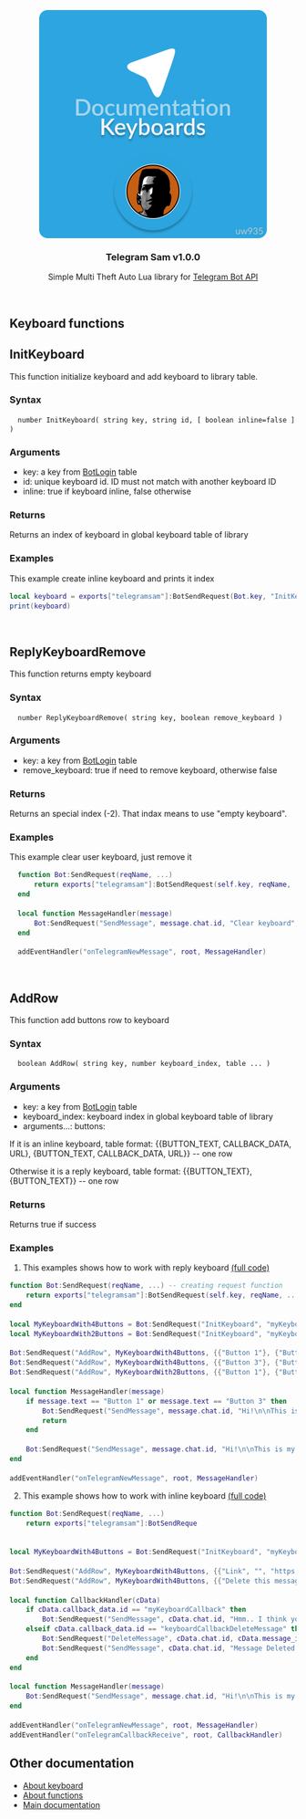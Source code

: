 <p align="center">
  <img align="center" src="../imgs/docs_keyboards.png">
  <h3 align="center">Telegram Sam v1.0.0</h3>
  <p align="center">Simple Multi Theft Auto Lua library for <a href="https://core.telegram.org/bots/api">Telegram Bot API</a><p>
</p>

<br>

## Keyboard functions
## InitKeyboard
This function initialize keyboard and add keyboard to library table.  
### Syntax
```
  number InitKeyboard( string key, string id, [ boolean inline=false ] )
```
### Arguments
+ key: a key from [BotLogin](https://github.com/uw935/mta-telegram-sam/blob/master/docs/docs_main.md#botlogin)</a> table
+ id: unique keyboard id. ID must not match with another keyboard ID
+ inline: true if keyboard inline, false otherwise
### Returns
Returns an index of keyboard in global keyboard table of library
### Examples
This example create inline keyboard and prints it index
```Lua
local keyboard = exports["telegramsam"]:BotSendRequest(Bot.key, "InitKeyboard", "mykeyboard", true)
print(keyboard)
```

<br>

## ReplyKeyboardRemove
This function returns empty keyboard
### Syntax
```
  number ReplyKeyboardRemove( string key, boolean remove_keyboard ) 
```
### Arguments 
+ key: a key from [BotLogin](https://github.com/uw935/mta-telegram-sam/blob/master/docs/docs_main.md#botlogin)</a> table
+ remove_keyboard: true if need to remove keyboard, otherwise false
### Returns 
Returns an special index (-2). That indax means to use "empty keyboard".
### Examples
This example clear user keyboard, just remove it 
```Lua
  function Bot:SendRequest(reqName, ...) 
      return exports["telegramsam"]:BotSendRequest(self.key, reqName, ...)
  end
  
  local function MessageHandler(message)
      Bot:SendRequest("SendMessage", message.chat.id, "Clear keyboard", Bot:SendRequest("ReplyKeyboardRemove", true), true, message.message_id)
  end
  
  addEventHandler("onTelegramNewMessage", root, MessageHandler)
```

<br>

## AddRow
This function add buttons row to keyboard
### Syntax
```
  boolean AddRow( string key, number keyboard_index, table ... )
```
### Arguments
+ key: a key from [BotLogin](https://github.com/uw935/mta-telegram-sam/blob/master/docs/docs_main.md#botlogin)</a> table
+ keyboard_index: keyboard index in global keyboard table of library
+ arguments...: buttons:

If it is an inline keyboard, table format: 
  {{BUTTON_TEXT, CALLBACK_DATA, URL}, {BUTTON_TEXT, CALLBACK_DATA, URL}} -- one row 
  
Otherwise it is a reply keyboard, table format:
  {{BUTTON_TEXT}, {BUTTON_TEXT}} -- one row
### Returns
Returns true if success
### Examples
1. This examples shows how to work with reply keyboard [(full code)](https://github.com/uw935/mta-telegram-sam/tree/master/examples/keyboard/reply_keyboard_bot)
```Lua
function Bot:SendRequest(reqName, ...) -- creating request function
    return exports["telegramsam"]:BotSendRequest(self.key, reqName, ...)
end

local MyKeyboardWith4Buttons = Bot:SendRequest("InitKeyboard", "myKeyboard4but", false)
local MyKeyboardWith2Buttons = Bot:SendRequest("InitKeyboard", "myKeyboard2but", false) -- init reply_keyboard

Bot:SendRequest("AddRow", MyKeyboardWith4Buttons, {{"Button 1"}, {"Button 2"}}) 
Bot:SendRequest("AddRow", MyKeyboardWith4Buttons, {{"Button 3"}, {"Button 4"}}) 
Bot:SendRequest("AddRow", MyKeyboardWith2Buttons, {{"Button 1"}, {"Button 2"}})

local function MessageHandler(message)
    if message.text == "Button 1" or message.text == "Button 3" then 
        Bot:SendRequest("SendMessage", message.chat.id, "Hi!\n\nThis is my keyboard with 2 buttons\nClick to button: ", MyKeyboardWith2Buttons)
        return 
    end

    Bot:SendRequest("SendMessage", message.chat.id, "Hi!\n\nThis is my keyboard with 4 buttons\nClick to button: ", MyKeyboardWith4Buttons)
end

addEventHandler("onTelegramNewMessage", root, MessageHandler)  
```

2. This example shows how to work with inline keyboard [(full code)](https://github.com/uw935/mta-telegram-sam/tree/master/examples/keyboard/inline_keyboard_bot)
```Lua
function Bot:SendRequest(reqName, ...) 
    return exports["telegramsam"]:BotSendReque
    

local MyKeyboardWith4Buttons = Bot:SendRequest("InitKeyboard", "myKeyboard4but", true)

Bot:SendRequest("AddRow", MyKeyboardWith4Buttons, {{"Link", "", "https://github.com"}, {"Callback", "myKeyboardCallback"}})  
Bot:SendRequest("AddRow", MyKeyboardWith4Buttons, {{"Delete this message", "keyboardCallbackDeleteMessage"}, {"Button 4", "", "https://google.com/"}})

local function CallbackHandler(cData)
    if cData.callback_data.id == "myKeyboardCallback" then 
        Bot:SendRequest("SendMessage", cData.chat.id, "Hmm.. I think you just click to callback button")
    elseif cData.callback_data.id == "keyboardCallbackDeleteMessage" then
        Bot:SendRequest("DeleteMessage", cData.chat.id, cData.message_id) 
        Bot:SendRequest("SendMessage", cData.chat.id, "Message Deleted!")
    end
end

local function MessageHandler(message) 
    Bot:SendRequest("SendMessage", message.chat.id, "Hi!\n\nThis is my inline keyboard with 4 buttons\nClick them: ", MyKeyboardWith4Buttons)
end

addEventHandler("onTelegramNewMessage", root, MessageHandler)  
addEventHandler("onTelegramCallbackReceive", root, CallbackHandler) 
```

## Other documentation
+ [About keyboard](https://github.com/uw935/mta-telegram-sam/blob/master/docs/docs_keyboards.md)
+ [About functions](https://github.com/uw935/mta-telegram-sam/blob/master/docs/docs_functions.md)
+ [Main documentation](https://github.com/uw935/mta-telegram-sam/blob/master/docs/docs_main.md)

